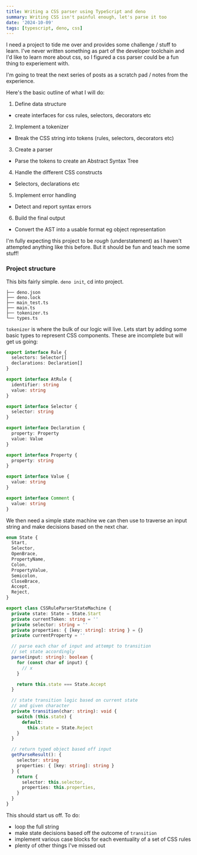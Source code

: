 ```yaml
---
title: Writing a CSS parser using TypeScript and deno
summary: Writing CSS isn't painful enough, let's parse it too
date: '2024-10-09'
tags: [typescript, deno, css]
---
```


I need a project to tide me over and provides some challenge / stuff to learn. I've never written something as part of the developer toolchain and I'd like to learn more about css, so I figured a css parser could be a fun thing to experiement with.

I'm going to treat the next series of posts as a scratch pad / notes from the experience.

Here's the basic outline of what I will do:

1. Define data structure

- create interfaces for css rules, selectors, decorators etc

2. Implement a tokenizer

- Break the CSS string into tokens (rules, selectors, decorators etc)

3. Create a parser

- Parse the tokens to create an Abstract Syntax Tree

4. Handle the different CSS constructs

- Selectors, declarations etc

5. Implement error handling

- Detect and report syntax errors

6. Build the final output

- Convert the AST into a usable format eg object representation

I'm fully expecting this project to be _rough_ (understatement) as I haven't attempted anything like this before. But it should be fun and teach me some stuff!

### Project structure

This bits fairly simple. `deno init`, cd into project.

```
├── deno.json
├── deno.lock
├── main_test.ts
├── main.ts
├── tokenizer.ts
└── types.ts
```

`tokenizer` is where the bulk of our logic will live. Lets start by adding some basic types to represent CSS components. These are incomplete but will get us going:

```typescript
export interface Rule {
  selectors: Selector[]
  declarations: Declaration[]
}

export interface AtRule {
  identifier: string
  value: string
}

export interface Selector {
  selector: string
}

export interface Declaration {
  property: Property
  value: Value
}

export interface Property {
  property: string
}

export interface Value {
  value: string
}

export interface Comment {
  value: string
}
```

We then need a simple state machine we can then use to traverse an input string and make decisions based on the next char.

```typescript
enum State {
  Start,
  Selector,
  OpenBrace,
  PropertyName,
  Colon,
  PropertyValue,
  Semicolon,
  CloseBrace,
  Accept,
  Reject,
}

export class CSSRuleParserStateMachine {
  private state: State = State.Start
  private currentToken: string = ''
  private selector: string = ''
  private properties: { [key: string]: string } = {}
  private currentProperty = ''

  // parse each char of input and attempt to transition
  // set state accordingly
  parse(input: string): boolean {
    for (const char of input) {
      // x
    }

    return this.state === State.Accept
  }

  // state transition logic based on current state
  // and given character
  private transition(char: string): void {
    switch (this.state) {
      default:
        this.state = State.Reject
    }
  }

  // return typed object based off input
  getParseResult(): {
    selector: string
    properties: { [key: string]: string }
  } {
    return {
      selector: this.selector,
      properties: this.properties,
    }
  }
}
```

This should start us off. To do:

- loop the full string
- make state decisions based off the outcome of `transition`
- implement various case blocks for each eventuality of a set of CSS rules
- plenty of other things I've missed out
